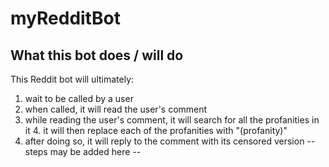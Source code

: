 # myRedditBot

## What this bot does / will do
This Reddit bot will ultimately:
1. wait to be called by a user
2. when called, it will read the user's comment
3. while reading the user's comment, it will search for all the profanities in it
4. it will then replace each of the profanities with "(profanity)" 
5. after doing so, it will reply to the comment with its censored version
-- steps may be added here --
